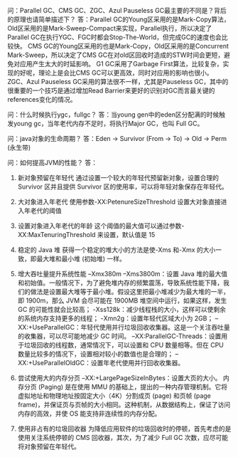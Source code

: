 问：Parallel GC、CMS GC、ZGC、Azul Pauseless GC最主要的不同是？背后的原理也请简单描述下？
答：Parallel GC的Young区采用的是Mark-Copy算法，Old区采用的是Mark-Sweep-Compact来实现，Parallel执行，所以决定了Parallel GC在执行YGC、FGC时都会Stop-The-World，但完成GC的速度也会比较快。
CMS GC的Young区采用的也是Mark-Copy，Old区采用的是Concurrent Mark-Sweep，所以决定了CMS GC在对old区回收时造成的STW时间会更短，避免对应用产生太大的时延影响。
G1 GC采用了Garbage First算法，比较复杂，实现的好呢，理论上是会比CMS GC可以更高效，同时对应用的影响也很小。
ZGC、Azul Pauseless GC采用的算法很不一样，尤其是Pauseless GC，其中的很重要的一个技巧是通过增加Read Barrier来更好的识别对GC而言最关键的references变化的情况。

问：什么时候执行ygc，fullgc？
答：当young gen中的eden区分配满的时候触发young gc，当年老代内存不足时，将执行Major GC，也叫 Full GC。

问：java对象的生命周期？
答：Eden -> Survivor (From -> To) -> Old -> Perm (永生带)

问：如何提高JVM的性能？
答：
1. 新对象预留在年轻代
通过设置一个较大的年轻代预留新对象，设置合理的 Survivor 区并且提供 Survivor 区的使用率，可以将年轻对象保存在年轻代。

2. 大对象进入年老代
使用参数-XX:PetenureSizeThreshold 设置大对象直接进入年老代的阈值

3. 设置对象进入年老代的年龄
这个阈值的最大值可以通过参数-XX:MaxTenuringThreshold 来设置，默认值是 15

4. 稳定的 Java 堆 
获得一个稳定的堆大小的方法是使-Xms 和-Xmx 的大小一致，即最大堆和最小堆 (初始堆) 一样。

5. 增大吞吐量提升系统性能
–Xmx380m –Xms3800m：设置 Java 堆的最大值和初始值。一般情况下，为了避免堆内存的频繁震荡，导致系统性能下降，我们的做法是设置最大堆等于最小堆。假设这里把最小堆减少为最大堆的一半，即 1900m，那么 JVM 会尽可能在 1900MB 堆空间中运行，如果这样，发生 GC 的可能性就会比较高；
-Xss128k：减少线程栈的大小，这样可以使剩余的系统内存支持更多的线程；
-Xmn2g：设置年轻代区域大小为 2GB；
–XX:+UseParallelGC：年轻代使用并行垃圾回收收集器。这是一个关注吞吐量的收集器，可以尽可能地减少 GC 时间。
–XX:ParallelGC-Threads：设置用于垃圾回收的线程数，通常情况下，可以设置和 CPU 数量相等。但在 CPU 数量比较多的情况下，设置相对较小的数值也是合理的；
–XX:+UseParallelOldGC：设置年老代使用并行回收收集器。

6. 尝试使用大的内存分页
–XX:+LargePageSizeInBytes：设置大页的大小。
内存分页 (Paging) 是在使用 MMU 的基础上，提出的一种内存管理机制。它将虚拟地址和物理地址按固定大小（4K）分割成页 (page) 和页帧 (page frame)，并保证页与页帧的大小相同。这种机制，从数据结构上，保证了访问内存的高效，并使 OS 能支持非连续性的内存分配。

7. 使用非占有的垃圾回收器
为降低应用软件的垃圾回收时的停顿，首先考虑的是使用关注系统停顿的 CMS 回收器，其次，为了减少 Full GC 次数，应尽可能将对象预留在年轻代。